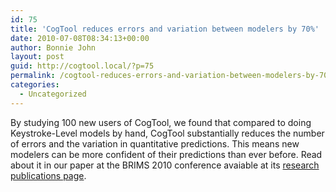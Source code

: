 ```yaml
---
id: 75
title: 'CogTool reduces errors and variation between modelers by 70%'
date: 2010-07-08T08:34:13+00:00
author: Bonnie John
layout: post
guid: http://cogtool.local/?p=75
permalink: /cogtool-reduces-errors-and-variation-between-modelers-by-70/
categories:
  - Uncategorized
---
```

By studying 100 new users of CogTool, we found that compared to doing Keystroke-Level models by hand, CogTool substantially reduces the number of errors and the variation in quantitative predictions. This means new modelers can be more confident of their predictions than ever before. Read about it in our paper at the BRIMS 2010 conference avaiable at its&nbsp;[research publications page](http://web.archive.org/web/20120114124503/http://cogtool.hcii.cs.cmu.edu/publications/reducing-variability-between-novice-modelers).